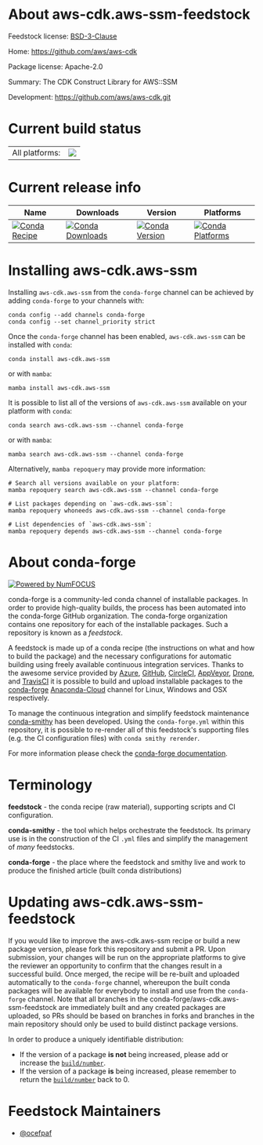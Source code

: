 About aws-cdk.aws-ssm-feedstock
===============================

Feedstock license: [BSD-3-Clause](https://github.com/conda-forge/aws-cdk.aws-ssm-feedstock/blob/main/LICENSE.txt)

Home: https://github.com/aws/aws-cdk

Package license: Apache-2.0

Summary: The CDK Construct Library for AWS::SSM

Development: https://github.com/aws/aws-cdk.git

Current build status
====================


<table><tr><td>All platforms:</td>
    <td>
      <a href="https://dev.azure.com/conda-forge/feedstock-builds/_build/latest?definitionId=19935&branchName=main">
        <img src="https://dev.azure.com/conda-forge/feedstock-builds/_apis/build/status/aws-cdk.aws-ssm-feedstock?branchName=main">
      </a>
    </td>
  </tr>
</table>

Current release info
====================

| Name | Downloads | Version | Platforms |
| --- | --- | --- | --- |
| [![Conda Recipe](https://img.shields.io/badge/recipe-aws--cdk.aws--ssm-green.svg)](https://anaconda.org/conda-forge/aws-cdk.aws-ssm) | [![Conda Downloads](https://img.shields.io/conda/dn/conda-forge/aws-cdk.aws-ssm.svg)](https://anaconda.org/conda-forge/aws-cdk.aws-ssm) | [![Conda Version](https://img.shields.io/conda/vn/conda-forge/aws-cdk.aws-ssm.svg)](https://anaconda.org/conda-forge/aws-cdk.aws-ssm) | [![Conda Platforms](https://img.shields.io/conda/pn/conda-forge/aws-cdk.aws-ssm.svg)](https://anaconda.org/conda-forge/aws-cdk.aws-ssm) |

Installing aws-cdk.aws-ssm
==========================

Installing `aws-cdk.aws-ssm` from the `conda-forge` channel can be achieved by adding `conda-forge` to your channels with:

```
conda config --add channels conda-forge
conda config --set channel_priority strict
```

Once the `conda-forge` channel has been enabled, `aws-cdk.aws-ssm` can be installed with `conda`:

```
conda install aws-cdk.aws-ssm
```

or with `mamba`:

```
mamba install aws-cdk.aws-ssm
```

It is possible to list all of the versions of `aws-cdk.aws-ssm` available on your platform with `conda`:

```
conda search aws-cdk.aws-ssm --channel conda-forge
```

or with `mamba`:

```
mamba search aws-cdk.aws-ssm --channel conda-forge
```

Alternatively, `mamba repoquery` may provide more information:

```
# Search all versions available on your platform:
mamba repoquery search aws-cdk.aws-ssm --channel conda-forge

# List packages depending on `aws-cdk.aws-ssm`:
mamba repoquery whoneeds aws-cdk.aws-ssm --channel conda-forge

# List dependencies of `aws-cdk.aws-ssm`:
mamba repoquery depends aws-cdk.aws-ssm --channel conda-forge
```


About conda-forge
=================

[![Powered by
NumFOCUS](https://img.shields.io/badge/powered%20by-NumFOCUS-orange.svg?style=flat&colorA=E1523D&colorB=007D8A)](https://numfocus.org)

conda-forge is a community-led conda channel of installable packages.
In order to provide high-quality builds, the process has been automated into the
conda-forge GitHub organization. The conda-forge organization contains one repository
for each of the installable packages. Such a repository is known as a *feedstock*.

A feedstock is made up of a conda recipe (the instructions on what and how to build
the package) and the necessary configurations for automatic building using freely
available continuous integration services. Thanks to the awesome service provided by
[Azure](https://azure.microsoft.com/en-us/services/devops/), [GitHub](https://github.com/),
[CircleCI](https://circleci.com/), [AppVeyor](https://www.appveyor.com/),
[Drone](https://cloud.drone.io/welcome), and [TravisCI](https://travis-ci.com/)
it is possible to build and upload installable packages to the
[conda-forge](https://anaconda.org/conda-forge) [Anaconda-Cloud](https://anaconda.org/)
channel for Linux, Windows and OSX respectively.

To manage the continuous integration and simplify feedstock maintenance
[conda-smithy](https://github.com/conda-forge/conda-smithy) has been developed.
Using the ``conda-forge.yml`` within this repository, it is possible to re-render all of
this feedstock's supporting files (e.g. the CI configuration files) with ``conda smithy rerender``.

For more information please check the [conda-forge documentation](https://conda-forge.org/docs/).

Terminology
===========

**feedstock** - the conda recipe (raw material), supporting scripts and CI configuration.

**conda-smithy** - the tool which helps orchestrate the feedstock.
                   Its primary use is in the construction of the CI ``.yml`` files
                   and simplify the management of *many* feedstocks.

**conda-forge** - the place where the feedstock and smithy live and work to
                  produce the finished article (built conda distributions)


Updating aws-cdk.aws-ssm-feedstock
==================================

If you would like to improve the aws-cdk.aws-ssm recipe or build a new
package version, please fork this repository and submit a PR. Upon submission,
your changes will be run on the appropriate platforms to give the reviewer an
opportunity to confirm that the changes result in a successful build. Once
merged, the recipe will be re-built and uploaded automatically to the
`conda-forge` channel, whereupon the built conda packages will be available for
everybody to install and use from the `conda-forge` channel.
Note that all branches in the conda-forge/aws-cdk.aws-ssm-feedstock are
immediately built and any created packages are uploaded, so PRs should be based
on branches in forks and branches in the main repository should only be used to
build distinct package versions.

In order to produce a uniquely identifiable distribution:
 * If the version of a package **is not** being increased, please add or increase
   the [``build/number``](https://docs.conda.io/projects/conda-build/en/latest/resources/define-metadata.html#build-number-and-string).
 * If the version of a package **is** being increased, please remember to return
   the [``build/number``](https://docs.conda.io/projects/conda-build/en/latest/resources/define-metadata.html#build-number-and-string)
   back to 0.

Feedstock Maintainers
=====================

* [@ocefpaf](https://github.com/ocefpaf/)

